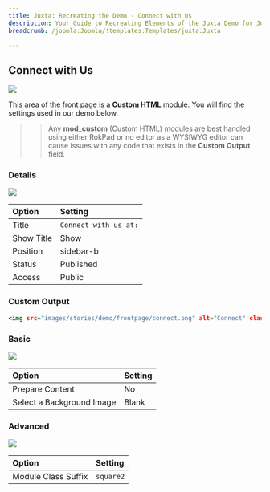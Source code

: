 ```yaml
---
title: Juxta: Recreating the Demo - Connect with Us
description: Your Guide to Recreating Elements of the Juxta Demo for Joomla
breadcrumb: /joomla:Joomla/!templates:Templates/juxta:Juxta

---
```


Connect with Us
-----

![][demo]

This area of the front page is a **Custom HTML** module. You will find the settings used in our demo below.

>> Any **mod_custom** (Custom HTML) modules are best handled using either RokPad or no editor as a WYSIWYG editor can cause issues with any code that exists in the **Custom Output** field.

### Details

![][demo2]

| Option     | Setting               |  
| :--------- | :-------------------- |  
| Title      | `Connect with us at:` |  
| Show Title | Show                  |  
| Position   | sidebar-b             |  
| Status     | Published             |  
| Access     | Public                |  

### Custom Output

~~~ .html
<img src="images/stories/demo/frontpage/connect.png" alt="Connect" class="png" />
~~~

### Basic

![][demo3]

| Option                    | Setting |  
| :------------------------ | :------ |  
| Prepare Content           | No      |  
| Select a Background Image | Blank   |

### Advanced

![][demo4]

| Option              | Setting    |  
| :------------------ | :--------- |  
| Module Class Suffix | `square2`  |  

[demo]: assets/demo_5.jpeg
[demo2]: assets/demo_4a.jpeg
[demo3]: assets/demo_4b.jpeg
[demo4]: assets/demo_4c.jpeg
